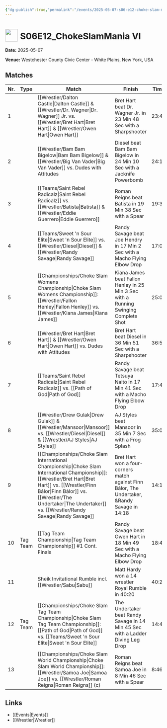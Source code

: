 ```yaml
---
{"dg-publish":true,"permalink":"/events/2025-05-07-s06-e12-choke-slam-mania-vi/","title":"S06E12_ChokeSlamMania VI","noteIcon":""}
---
```



# <img src="https://github.com/CptSpaulding1980/choke-slam-wrestling/releases/download/images/ChokeSlam.png" width="40" style="vertical-align:bottom; margin-right:8px;">**S06E12_ChokeSlamMania VI**

**Date:** 2025-05-07

**Venue:** Westchester County Civic Center - White Plains, New York, USA

## Matches

| Nr. | Type | Match | Finish | Time | Rating | Score |
|-----|------|-------|--------|------|--------|-------|
| 1 |  | [[Wrestler/Dalton Castle\|Dalton Castle]] & [[Wrestler/Dr. Wagner\|Dr. Wagner]] Jr. vs. [[Wrestler/Bret Hart\|Bret Hart]] & [[Wrestler/Owen Hart\|Owen Hart]] | Bret Hart beat Dr. Wagner Jr. in 23 Min 48 Sec with a Sharpshooter | 23:48 | ★★★★ | 86 |
| 2 |  | [[Wrestler/Bam Bam Bigelow\|Bam Bam Bigelow]] & [[Wrestler/Big Van Vader\|Big Van Vader]] vs. Dudes with Attitudes | Diesel beat Bam Bam Bigelow in 24 Min 10 Sec with a Jacknife Powerbomb | 24:10 | ★★★★1/4 | 88 |
| 3 |  | [[Teams/Saint Rebel Radicalz\|Saint Rebel Radicalz]] vs. [[Wrestler/Batista\|Batista]] & [[Wrestler/Eddie Guerrero\|Eddie Guerrero]] | Roman Reigns beat Batista in 19 Min 38 Sec with a Spear | 19:38 | ★★★★ | 86 |
| 4 |  | [[Teams/Sweet 'n Sour Elite\|Sweet 'n Sour Elite]] vs. [[Wrestler/Diesel\|Diesel]] & [[Wrestler/Randy Savage\|Randy Savage]] | Randy Savage beat Joe Hendry in 17 Min 2 Sec with a Macho Flying Elbow Drop | 17:02 | ★★★ | 69 |
| 5 |  | [[Championships/Choke Slam Womens Championship\|Choke Slam Womens Championship]]: [[Wrestler/Fallon Henley\|Fallon Henley]] vs. [[Wrestler/Kiana James\|Kiana James]] | Kiana James beat Fallon Henley in 25 Min 3 Sec with a Running Swinging Complete Shot | 25:03 | ★★★★ | 85 |
| 6 |  | [[Wrestler/Bret Hart\|Bret Hart]] & [[Wrestler/Owen Hart\|Owen Hart]] vs. Dudes with Attitudes | Bret Hart beat Diesel in 36 Min 51 Sec with a Sharpshooter | 36:51 | ★★★★1/2 | 94 |
| 7 |  | [[Teams/Saint Rebel Radicalz\|Saint Rebel Radicalz]] vs. [[Path of God\|Path of God]] | Randy Savage beat Tetsuya Naito in 17 Min 41 Sec with a Macho Flying Elbow Drop | 17:41 | ★★★3/4 | 82 |
| 8 |  | [[Wrestler/Drew Gulak\|Drew Gulak]] & [[Wrestler/Mansoor\|Mansoor]] vs. [[Wrestler/Diesel\|Diesel]] & [[Wrestler/AJ Styles\|AJ Styles]] | AJ Styles beat Mansoor in 35 Min 7 Sec with a Frog Splash | 35:07 | ★★★★1/2 | 92 |
| 9 |  | [[Championships/Choke Slam International Championship\|Choke Slam International Championship]]: [[Wrestler/Bret Hart\|Bret Hart]] vs. [[Wrestler/Finn Bálor\|Finn Bálor]] vs. [[Wrestler/The Undertaker\|The Undertaker]] vs. [[Wrestler/Randy Savage\|Randy Savage]] | Bret Hart won a four-corners match against Finn Bálor, The Undertaker, &Randy Savage in  14:18 | 14:18 | ★★★★ | 85 |
| 10 | Tag Team | [[Tag Team Championship\|Tag Team Championship]] #1 Cont. Finals | Randy Savage beat Owen Hart in 18 Min 49 Sec with a Macho Flying Elbow Drop | 18:49 | ★★★1/2 | 77 |
| 11 |  | Sheik Invitational Rumble incl. [[Wrestler/Sabu\|Sabu]] | Matt Hardy won a 14 wrestler Royal Rumble in  40:20 | 40:20 | ★★★★ | 84 |
| 12 | Tag Team | [[Championships/Choke Slam Tag Team Championship\|Choke Slam Tag Team Championship]]: [[Path of God\|Path of God]] vs. [[Teams/Sweet 'n Sour Elite\|Sweet 'n Sour Elite]] | The Undertaker beat Randy Savage in 14 Min 45 Sec with a Ladder Diving Leg Drop | 14:45 | ★★★★1/4 | 90 |
| 13 |  | [[Championships/Choke Slam World Championship\|Choke Slam World Championship]]: [[Wrestler/Samoa Joe\|Samoa Joe]] vs. [[Wrestler/Roman Reigns\|Roman Reigns]] (c) | Roman Reigns beat Samoa Joe in 8 Min 46 Sec with a Spear | 8:46 | ★★★ | 68 |

## Links
- [[Events\|Events]]
- [[Wrestler\|Wrestler]]

